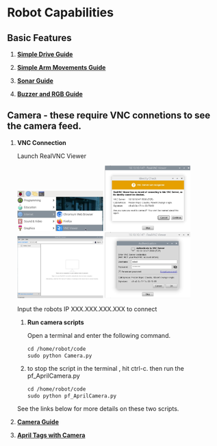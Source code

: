 # Robot Capabilities

## Basic Features

1. **[Simple Drive Guide](Simple_Drive_Guide.md)**

1. **[Simple Arm Movements Guide](Simple_Arm_Movements_Guide.md)**
  
1. **[Sonar Guide](Sonar_Guide.md)**

1. **[Buzzer and RGB Guide](Buzzer_and_RGB_Guide.md)**

## Camera - these require VNC connetions to see the camera feed. 

1. **VNC Connection**

    Launch RealVNC Viewer
   
     <img src="/zzimages/RealVNCViewer.jpg" width="200" > 

     <img src="/zzimages/VNC.jpg" width="200" > 

     <img src="/zzimages/VNC1.jpg" width="200" > 

     <img src="/zzimages/VNC2.jpg" width="200" > 

    Input the robots IP XXX.XXX.XXX.XXX to connect

    1. **Run camera scripts**
  
       Open a terminal and enter the following command.  
       ~~~
       cd /home/robot/code
       sudo python Camera.py
       ~~~
    1. to stop the script in the terminal , hit ctrl-c. then run the pf_AprilCamera.py 
       
       ~~~
       cd /home/robot/code
       sudo python pf_AprilCamera.py
       ~~~

      See the links below for more details on these two scripts. 
   
1. **[Camera Guide](Camera_Guide.md)**

1. **[April Tags with Camera](AprilTag_Camera_Guide.md)**
